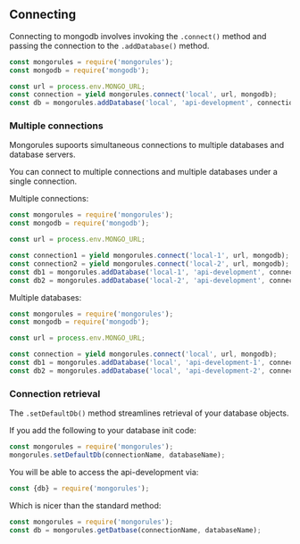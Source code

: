 ## Connecting

Connecting to mongodb involves invoking the `.connect()` method and passing the connection to the `.addDatabase()` method.

```javascript
const mongorules = require('mongorules');
const mongodb = require('mongodb');

const url = process.env.MONGO_URL;
const connection = yield mongorules.connect('local', url, mongodb);
const db = mongorules.addDatabase('local', 'api-development', connection);
```

### Multiple connections

Mongorules supoorts simultaneous connections to multiple databases and database servers.

You can connect to multiple connections and multiple databases under a single connection.

Multiple connections:
```javascript
const mongorules = require('mongorules');
const mongodb = require('mongodb');

const url = process.env.MONGO_URL;

const connection1 = yield mongorules.connect('local-1', url, mongodb);
const connection2 = yield mongorules.connect('local-2', url, mongodb);
const db1 = mongorules.addDatabase('local-1', 'api-development', connection1);
const db2 = mongorules.addDatabase('local-2', 'api-development', connection2);
```

Multiple databases:
```javascript
const mongorules = require('mongorules');
const mongodb = require('mongodb');

const url = process.env.MONGO_URL;

const connection = yield mongorules.connect('local', url, mongodb);
const db1 = mongorules.addDatabase('local', 'api-development-1', connection);
const db2 = mongorules.addDatabase('local', 'api-development-2', connection);
```

### Connection retrieval
The `.setDefaultDb()` method streamlines retrieval of your database objects.

If you add the following to your database init code:
```javascript
const mongorules = require('mongorules');
mongorules.setDefaultDb(connectionName, databaseName);
```

You will be able to access the api-development via:

```javascript
const {db} = require('mongorules');
```

Which is nicer than the standard method:

```javascript
const mongorules = require('mongorules');
const db = mongorules.getDatbase(connectionName, databaseName);
```
